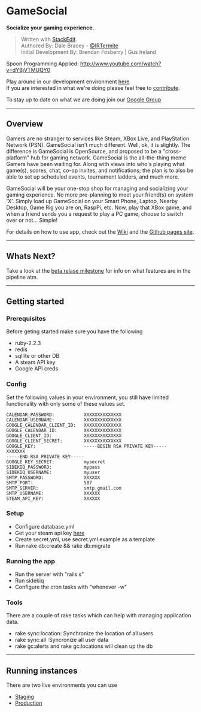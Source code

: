 GameSocial
==

**Socialize your gaming experience.**

> Written with [StackEdit](http://benweet.github.io/stackedit/).  
> Authored By: Dale Bracey - [@IRTermite](https://twitter.com/IRTermite)  
> Initial Development By: Brendan Fosberry | Gus Ireland

Spoon Programming Applied: http://www.youtube.com/watch?v=dYBjVTMUQY0

Play around in our development environment [here](http://dev-gamesocial.herokuapp.com/)   
If you are interested in what we're doing please feel free to [contribute](https://github.com/bfosberry/GameSocial/wiki/Contributing).

To stay up to date on what we are doing join our [Google Group](https://groups.google.com/forum/#!forum/hackgamesocial)  

----


## Overview

Gamers are no stranger to services like Steam, XBox Live, and PlayStation Network (PSN). GameSocial isn't much different.  Well, ok, it is slightly.  The difference is GameSocial is OpenSource, and proposed to be a "cross-platform" hub for gaming network.  GameSocial is the all-the-thing meme Gamers have been waiting for.  Along with views into who's playing what game(s), scores, chat, co-op invites, and notifications; the plan is to also be able to set up scheduled events, tournament ladders, and much more.

GameSocial will be your one-stop shop for managing and socializing your gaming experience.  No more pre-planning to meet your friend(s) on system 'X'.  Simply load up GameSocial on your Smart Phone, Laptop, Nearby Desktop, Game Rig you are on, RaspPi, etc.  Now, play that XBox game, and when a friend sends you a request to play a PC game, choose to switch over or not...  Simple!

For details on how to use app, check out the [Wiki](https://github.com/bfosberry/GameSocial/wiki) and the [Github pages site](http://bfosberry.github.io/GameSocial).

----

## Whats Next?

Take a look at the [beta relase milestone](https://github.com/bfosberry/GameSocial/milestones/Beta%20release) for info on what features are in the pipeline atm.

----

## Getting started

### Prerequisites

Before geting started make sure you have the following

* ruby-2.2.3
* redis
* sqllite or other DB
* A steam API key
* Google API creds

### Config

Set the following values in your environment, you still have limited functionality with only some of these values set.

```
CALENDAR_PASSWORD:           XXXXXXXXXXXXXX
CALENDAR_USERNAME:           XXXXXXXXXXXXXX
GOOGLE_CALENDAR_CLIENT_ID:   XXXXXXXXXXXXXX
GOOGLE_CALENDAR_ID:          XXXXXXXXXXXXXX
GOOGLE_CLIENT_ID:            XXXXXXXXXXXXXX
GOOGLE_CLIENT_SECRET:        XXXXXXXXXXXXXX
GOOGLE_KEY:                  -----BEGIN RSA PRIVATE KEY-----
XXXXXXX
-----END RSA PRIVATE KEY-----
GOOGLE_KEY_SECRET:           mysecret
SIDEKIQ_PASSWORD:            mypass
SIDEKIQ_USERNAME:            myuser
SMTP_PASSWORD:               XXXXXX
SMTP_PORT:                   587
SMTP_SERVER:                 smtp.gmail.com
SMTP_USERNAME:               XXXXXX
STEAM_API_KEY:               XXXXXX
```

### Setup

* Configure database.yml
* Get your steam api key [here](http://steamcommunity.com/dev/apikey)
* Create secret.yml, use secret.yml.example as a template
* Run rake db:create && rake db:migrate

### Running the app

* Run the server with "rails s"
* Run sidekiq
* Configure the cron tasks with "whenever -w"

### Tools

There are a couple of rake tasks which can help with managing application data.

* rake sync:location: Synchronize the location of all users
* rake sync:all :Syncronize all user data
* rake gc:alerts and rake gc:locations will clean up the db

----

## Running instances

There are two live environments you can use

* [Staging](http://dev.gamesocial.co)
* [Production](http://www.gamesocial.co)